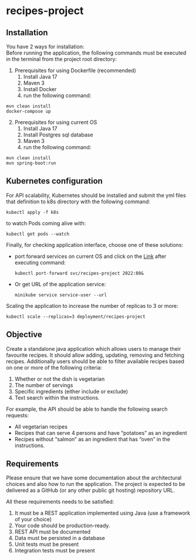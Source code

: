 # recipes-project
## Installation
You have 2 ways for installation:\
Before running the application, the following commands must be executed in the terminal from the project root directory:
1. Prerequisites for using Dockerfile (recommended)
    1. Install Java 17
    2. Maven 3
    3. Install Docker
    4. run the following command:
```
mvn clean install
docker-compose up
```
2. Prerequisites for using current OS
    1. Install Java 17
    2. Install Postgres sql database
    3. Maven 3
    4. run the following command:
```
mvn clean install
mvn spring-boot:run
```
## Kubernetes configuration
For API scalability, Kubernetes should be installed and submit the yml files that definition to k8s directory with the following command:
```
kubectl apply -f k8s
```
to watch Pods coming alive with:
```
kubectl get pods --watch
```
Finally, for checking application interface, choose one of these solutions:<br/>
* port forward services on current OS and click on the [Link](http://localhost:2022/swagger-ui) after executing command:
    ```
    kubectl port-forward svc/recipes-project 2022:80&    
    ```
* Or get URL of the application service:
    ```
    minikube service service-user --url
    ```
Scaling the application to increase the number of replicas to 3 or more:
```
kubectl scale --replicas=3 deployment/recipes-project
```

## Objective
Create a standalone java application which allows users to manage their favourite recipes. It should
allow adding, updating, removing and fetching recipes. Additionally users should be able to filter
available recipes based on one or more of the following criteria:

1. Whether or not the dish is vegetarian
2. The number of servings
3. Specific ingredients (either include or exclude)
4. Text search within the instructions.

For example, the API should be able to handle the following search requests:
* All vegetarian recipes
* Recipes that can serve 4 persons and have “potatoes” as an ingredient
* Recipes without “salmon” as an ingredient that has “oven” in the instructions.

## Requirements 
Please ensure that we have some documentation about the architectural choices and also how to
run the application. The project is expected to be delivered as a GitHub (or any other public git
hosting) repository URL.

All these requirements needs to be satisfied:
1. It must be a REST application implemented using Java (use a framework of your choice)
2. Your code should be production-ready.
3. REST API must be documented
4. Data must be persisted in a database
5. Unit tests must be present
6. Integration tests must be present
